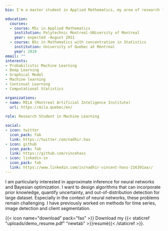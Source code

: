 ```yaml
---
bio: I'm a master student in Applied Mathematics, my area of research focuses on probabilistic machine learning, deep learning and Continual Learning.

education:
  courses:
  - course: MSc in Applied Mathematics
    institution: Polytechnic Montreal-UNiversity of Montreal
    year: expected -August 2021
  - course: BSc in Mathematics with concentration in Statistics
    institution: University of Quebec at Montreal
    year: 2019
email: ""
interests:
- Probabilistic Machine Learning
- Deep Learning
- Graphical Model
- Machine learning
- Continual Learning
- Computational Statistics

organizations:
- name: MILA (Montreal Artificial Inteligence Institute)
  url: https://mila.quebec/en/
  
role: Research Student in Machine Learning

social:
- icon: twitter
  icon_pack: fab
  link: https://twitter.com/nadhir.has
- icon: github
  icon_pack: fab
  link: https://github.com/vincehass
- icon: linkedin-in
  icon_pack: fab
  link: https://www.linkedin.com/in/nadhir-vincent-hass-216391aa//
---
```


I am particularly interested in approximate inference for neural networks and Bayesian optimization. I want to design algorithms that can incorporate prior knowledge, quantify uncertainty, and out-of-distribution detection for large dataset. Especially in the context of neural networks, these problems remain challenging. I have previously worked on methods for time series, image detection and client segmentation.


{{< icon name="download" pack="fas" >}} Download my {{< staticref "uploads/demo_resume.pdf" "newtab" >}}resumé{{< /staticref >}}.
